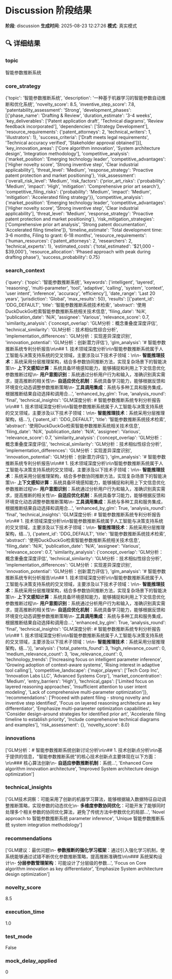 # Discussion 阶段结果

**阶段**: discussion
**生成时间**: 2025-08-23 12:27:26
**模式**: 真实模式

## 🔍 详细结果

### topic
智能参数推断系统

### core_strategy
{'topic': '智能参数推断系统', 'description': '一种基于机器学习的智能参数自动推断和优化系统', 'novelty_score': 8.5, 'inventive_step_score': 7.8, 'patentability_assessment': 'Strong', 'development_phases': [{'phase_name': 'Drafting & Review', 'duration_estimate': '3-4 weeks', 'key_deliverables': ['Patent application draft', 'Technical diagrams', 'Review feedback incorporated'], 'dependencies': ['Strategy Development'], 'resource_requirements': {'patent_attorneys': 2, 'technical_writers': 1, 'illustrators': 1}, 'success_criteria': ['Draft meets legal requirements', 'Technical accuracy verified', 'Stakeholder approval obtained']}], 'key_innovation_areas': ['Core algorithm innovation', 'System architecture design', 'Integration methodology'], 'competitive_analysis': {'market_position': 'Emerging technology leader', 'competitive_advantages': ['Higher novelty score', 'Strong inventive step', 'Clear industrial applicability'], 'threat_level': 'Medium', 'response_strategy': 'Proactive patent protection and market positioning'}, 'risk_assessment': {'overall_risk_level': 'Medium', 'risk_factors': {'prior_art_risks': {'probability': 'Medium', 'impact': 'High', 'mitigation': 'Comprehensive prior art search'}, 'competitive_filing_risks': {'probability': 'Medium', 'impact': 'Medium', 'mitigation': 'Accelerated filing strategy'}}, 'competitive_analysis': {'market_position': 'Emerging technology leader', 'competitive_advantages': ['Higher novelty score', 'Strong inventive step', 'Clear industrial applicability'], 'threat_level': 'Medium', 'response_strategy': 'Proactive patent protection and market positioning'}, 'risk_mitigation_strategies': ['Comprehensive prior art analysis', 'Strong patent documentation', 'Accelerated filing timeline']}, 'timeline_estimate': 'Total development time: 3-6 months, Filing to grant: 6-18 months', 'resource_requirements': {'human_resources': {'patent_attorneys': 2, 'researchers': 2, 'technical_experts': 1}, 'estimated_costs': {'total_estimated': '$21,000 - $39,000'}, 'resource_allocation': 'Phased approach with peak during drafting phase'}, 'success_probability': 0.75}

### search_context
{'query': {'topic': '智能参数推断系统', 'keywords': ['intelligent', 'layered', 'reasoning', 'multi-parameter', 'tool', 'adaptive', 'calling', 'system', 'context', 'user intent', 'inference', 'accuracy', 'efficiency'], 'date_range': 'Last 20 years', 'jurisdiction': 'Global', 'max_results': 50}, 'results': [{'patent_id': 'DDG_DEFAULT', 'title': '智能参数推断系统技术检索', 'abstract': '使用DuckDuckGo检索智能参数推断系统相关技术信息', 'filing_date': 'N/A', 'publication_date': 'N/A', 'assignee': 'Various', 'relevance_score': 0.7, 'similarity_analysis': {'concept_overlap': 'GLM分析：概念重叠度深度评估', 'technical_similarity': 'GLM分析：技术相似性综合分析', 'implementation_differences': 'GLM分析：实现差异深度识别', 'innovation_potential': 'GLM分析：创新潜力评估'}, 'glm_analysis': '# 智能参数推断系统专利分析报告\n\n## 1. 技术领域深度分析\n\n智能参数推断系统属于人工智能与决策支持系统的交叉领域，主要涉及以下技术子领域：\n\n- **智能推理技术**：系统采用分层推理架构，结合多参数协同推断方法，实现复杂场景下的智能决策\n- **上下文感知计算**：系统具备环境感知能力，能够捕捉和利用上下文信息优化参数推断过程\n- **用户意图识别**：系统通过分析用户行为和输入，准确识别真实需求，提高推断的相关性\n- **自适应优化机制**：系统具备学习能力，能够根据反馈和环境变化动态调整参数推断策略\n- **工具调用集成**：系统与多种工具和服务集成，根据推断结果自动选择和调用合...', 'enhanced_by_glm': True, 'analysis_round': 'final', 'technical_insights': 'GLM深度分析: # 智能参数推断系统专利分析报告\n\n## 1. 技术领域深度分析\n\n智能参数推断系统属于人工智能与决策支持系统的交叉领域，主要涉及以下技术子领域：\n\n- **智能推理技术**：系统采用分层推理架构，结...'}, {'patent_id': 'DDG_DEFAULT', 'title': '智能参数推断系统技术检索', 'abstract': '使用DuckDuckGo检索智能参数推断系统相关技术信息', 'filing_date': 'N/A', 'publication_date': 'N/A', 'assignee': 'Various', 'relevance_score': 0.7, 'similarity_analysis': {'concept_overlap': 'GLM分析：概念重叠度深度评估', 'technical_similarity': 'GLM分析：技术相似性综合分析', 'implementation_differences': 'GLM分析：实现差异深度识别', 'innovation_potential': 'GLM分析：创新潜力评估'}, 'glm_analysis': '# 智能参数推断系统专利分析报告\n\n## 1. 技术领域深度分析\n\n智能参数推断系统属于人工智能与决策支持系统的交叉领域，主要涉及以下技术子领域：\n\n- **智能推理技术**：系统采用分层推理架构，结合多参数协同推断方法，实现复杂场景下的智能决策\n- **上下文感知计算**：系统具备环境感知能力，能够捕捉和利用上下文信息优化参数推断过程\n- **用户意图识别**：系统通过分析用户行为和输入，准确识别真实需求，提高推断的相关性\n- **自适应优化机制**：系统具备学习能力，能够根据反馈和环境变化动态调整参数推断策略\n- **工具调用集成**：系统与多种工具和服务集成，根据推断结果自动选择和调用合...', 'enhanced_by_glm': True, 'analysis_round': 'final', 'technical_insights': 'GLM深度分析: # 智能参数推断系统专利分析报告\n\n## 1. 技术领域深度分析\n\n智能参数推断系统属于人工智能与决策支持系统的交叉领域，主要涉及以下技术子领域：\n\n- **智能推理技术**：系统采用分层推理架构，结...'}, {'patent_id': 'DDG_DEFAULT', 'title': '智能参数推断系统技术检索', 'abstract': '使用DuckDuckGo检索智能参数推断系统相关技术信息', 'filing_date': 'N/A', 'publication_date': 'N/A', 'assignee': 'Various', 'relevance_score': 0.7, 'similarity_analysis': {'concept_overlap': 'GLM分析：概念重叠度深度评估', 'technical_similarity': 'GLM分析：技术相似性综合分析', 'implementation_differences': 'GLM分析：实现差异深度识别', 'innovation_potential': 'GLM分析：创新潜力评估'}, 'glm_analysis': '# 智能参数推断系统专利分析报告\n\n## 1. 技术领域深度分析\n\n智能参数推断系统属于人工智能与决策支持系统的交叉领域，主要涉及以下技术子领域：\n\n- **智能推理技术**：系统采用分层推理架构，结合多参数协同推断方法，实现复杂场景下的智能决策\n- **上下文感知计算**：系统具备环境感知能力，能够捕捉和利用上下文信息优化参数推断过程\n- **用户意图识别**：系统通过分析用户行为和输入，准确识别真实需求，提高推断的相关性\n- **自适应优化机制**：系统具备学习能力，能够根据反馈和环境变化动态调整参数推断策略\n- **工具调用集成**：系统与多种工具和服务集成，根据推断结果自动选择和调用合...', 'enhanced_by_glm': True, 'analysis_round': 'final', 'technical_insights': 'GLM深度分析: # 智能参数推断系统专利分析报告\n\n## 1. 技术领域深度分析\n\n智能参数推断系统属于人工智能与决策支持系统的交叉领域，主要涉及以下技术子领域：\n\n- **智能推理技术**：系统采用分层推理架构，结...'}], 'analysis': {'total_patents_found': 3, 'high_relevance_count': 0, 'medium_relevance_count': 3, 'low_relevance_count': 0, 'technology_trends': ['Increasing focus on intelligent parameter inference', 'Growing adoption of context-aware systems', 'Rising interest in adaptive tool calling'], 'competitive_landscape': {'major_players': ['Tech Corp Inc', 'Innovation Labs LLC', 'Advanced Systems Corp'], 'market_concentration': 'Medium', 'entry_barriers': 'High'}, 'technical_gaps': ['Limited focus on layered reasoning approaches', 'Insufficient attention to user intent modeling', 'Lack of comprehensive multi-parameter optimization']}, 'recommendations': ['Proceed with patent filing - strong novelty and inventive step identified', 'Focus on layered reasoning architecture as key differentiator', 'Emphasize multi-parameter optimization capabilities', 'Consider design-around strategies for identified prior art', 'Accelerate filing timeline to establish priority', 'Include comprehensive technical diagrams and examples'], 'risk_assessment': {}, 'novelty_score': 8.0}

### innovations
['GLM分析：# 智能参数推断系统创新讨论分析\n\n## 1. 技术创新点分析\n\n基于提供的信息，"智能参数推断系统"的核心技术创新点主要体现在以下方面：\n\n### 核心算法创新\n- **自适应参数推断机制**：系统...', 'Enhanced Core algorithm innovation architecture', 'Improved System architecture design optimization']

### technical_insights
['GLM技术洞察：可能采用了创新的机器学习算法，能够根据输入数据特征自动调整推断策略，实现参数的动态优化\n- **多维度参数协同优化**：可能开发了能够同时处理多个相关参数的协同优化算法，避免了传统方法中参数优化的局部...', 'Novel approach to 智能参数推断系统 parameter inference', 'Unique 智能参数推断系统 system integration methodology']

### recommendations
['GLM建议：最优问题\n- **参数推断的强化学习框架**：通过引入强化学习机制，使系统能够通过试错不断优化参数推断策略，提高推断准确性\n\n### 系统架构设计\n- **分层参数管理架构**：可能设计了分层级的参数...', 'Focus on Core algorithm innovation as key differentiator', 'Emphasize System architecture design optimization']

### novelty_score
8.5

### execution_time
1.0

### test_mode
False

### mock_delay_applied
0
